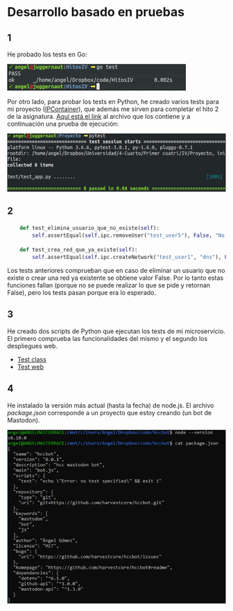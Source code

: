 # Desarrollo basado en pruebas

## 1

He probado los tests en Go:

![test_go](img/test_go.png)



Por otro lado, para probar los tests en Python, he creado varios tests para mi proyecto ([IPContainer](https://github.com/harvestcore/IPContainer)), que además me sirven para completar el hito 2 de la asignatura. [Aquí está el link](https://github.com/harvestcore/IPContainer/blob/master/test/test_app.py) al archivo que los contiene y a continuación una prueba de ejecución:

![test_python](img/test_python.png)



## 2

```python
    def test_elimina_usuario_que_no_existe(self):
        self.assertEqual(self.ipc.removeUser("test_user5"), False, "No elimina usuario que no existe.")

    def test_crea_red_que_ya_existe(self):
        self.assertEqual(self.ipc.createNetwork("test_user1", "dns"), False, "Red existente no creada")
```

Los tests anteriores comprueban que en caso de eliminar un usuario que no existe o crear una red ya existente se obtiene valor False. Por lo tanto estas funciones fallan (porque no se puede realizar lo que se pide y retornan False), pero los tests pasan porque era lo esperado.



## 3

He creado dos scripts de Python que ejecutan los tests de mi microservicio. El primero comprueba las funcionalidades del mismo y el segundo los despliegues web.

- [Test class](https://github.com/harvestcore/IPContainer/blob/master/test/test_app_1_class.py)
- [Test web](https://github.com/harvestcore/IPContainer/blob/master/test/test_app_2_api.py)



## 4

He instalado la versión más actual (hasta la fecha) de node.js. El archivo *package.json* corresponde a un proyecto que estoy creando (un bot de Mastodon).

![node](img/node.png)

